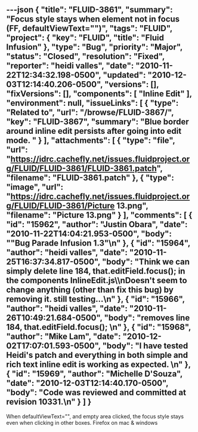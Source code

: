 ---json
{
  "title": "FLUID-3861",
  "summary": "Focus style stays when element not in focus (FF, defaultViewText=\"\")",
  "tags": "FLUID",
  "project": {
    "key": "FLUID",
    "title": "Fluid Infusion"
  },
  "type": "Bug",
  "priority": "Major",
  "status": "Closed",
  "resolution": "Fixed",
  "reporter": "heidi valles",
  "date": "2010-11-22T12:34:32.198-0500",
  "updated": "2010-12-03T12:14:40.206-0500",
  "versions": [],
  "fixVersions": [],
  "components": [
    "Inline Edit"
  ],
  "environment": null,
  "issueLinks": [
    {
      "type": "Related to",
      "url": "/browse/FLUID-3867/",
      "key": "FLUID-3867",
      "summary": "Blue border around inline edit persists after going into edit mode. "
    }
  ],
  "attachments": [
    {
      "type": "file",
      "url": "https://idrc.cachefly.net/issues.fluidproject.org/FLUID/FLUID-3861/FLUID-3861.patch",
      "filename": "FLUID-3861.patch"
    },
    {
      "type": "image",
      "url": "https://idrc.cachefly.net/issues.fluidproject.org/FLUID/FLUID-3861/Picture 13.png",
      "filename": "Picture 13.png"
    }
  ],
  "comments": [
    {
      "id": "15962",
      "author": "Justin Obara",
      "date": "2010-11-22T14:04:21.953-0500",
      "body": "\"Bug Parade Infusion 1.3\"\n"
    },
    {
      "id": "15964",
      "author": "heidi valles",
      "date": "2010-11-25T16:37:34.817-0500",
      "body": "Think we can simply delete line 184, that.editField.focus();  in the components InlineEdit.js\\\nDoesn't seem to change anything (other than fix this bug) by removing it. still testing...\n"
    },
    {
      "id": "15966",
      "author": "heidi valles",
      "date": "2010-11-26T10:49:21.684-0500",
      "body": "removes line 184, that.editField.focus();&#x20;\n"
    },
    {
      "id": "15968",
      "author": "Mike Lam",
      "date": "2010-12-02T17:07:01.593-0500",
      "body": "I have tested Heidi's patch and everything in both simple and rich text inline edit is working as expected.  &#x20;\n"
    },
    {
      "id": "15969",
      "author": "Michelle D'Souza",
      "date": "2010-12-03T12:14:40.170-0500",
      "body": "Code was reviewed and committed at revision 10331.\n"
    }
  ]
}
---
When defaultViewText="", and empty area clicked, the focus style stays even when clicking in other boxes. Firefox on mac & windows

        